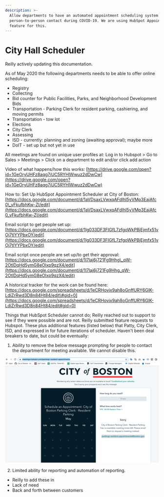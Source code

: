 ```yaml
---
description: >-
  Allow departments to have an automated appointment scheduling system to limit
  person-to-person contact during COVID-19. We are using HubSpot Appointment
  feature for this.
---
```


# City Hall Scheduler

Reilly actively updating this documentation.

As of May 2020 the following departments needs to be able to offer online scheduling:

* Registry 
* Collecting 
* Bid counter for Public Facilities, Parks, and Neighborhood Development Bids 
* Transportation - Parking Clerk for resident parking, cashiering, and moving permits
* Transportation - tow lot
* Elections 
* City Clerk 
* Assessing 
* ISD - currently: planning and zoning \(awaiting approval\); maybe more
* DoIT - set up but not yet in use



All meetings are found on unique user profiles at: Log in to Hubspot &gt; Go to Sales &gt; Meetings &gt; Click on a department to edit and/or click add action

Video of what happens/how this works: [https://drive.google.com/open?id=1GeOryUHFz8aqg7iUC5RYHlWwuz2dDwCw](https://drive.google.com/open?id=1GeOryUHFz8aqg7iUC5RYHlWwuz2dDwCw)



How to: Set Up HubSpot Appointment Scheduler at City of Boston: [https://docs.google.com/document/d/1aVDsaxLVwxqAFdlhI5yVMp3EajAfc0\_yFkufbhKw-ZI/edit](https://docs.google.com/document/d/1aVDsaxLVwxqAFdlhI5yVMp3EajAfc0_yFkufbhKw-ZI/edit)

Email script to get people set up: [https://docs.google.com/document/d/1lg033DF3FIGfL7zfgoWkPBjEjmfx51vOj7tlYYPbxOY/edit](https://docs.google.com/document/d/1lg033DF3FIGfL7zfgoWkPBjEjmfx51vOj7tlYYPbxOY/edit)

Email script once people are set up/to get their approval: [https://docs.google.com/document/d/1l7laj6j721Fg9Hhg\_qW-2OtlDqHd5ymG8eOlxp9qzX4/edit](https://docs.google.com/document/d/1l7laj6j721Fg9Hhg_qW-2OtlDqHd5ymG8eOlxp9qzX4/edit)



A historical tracker for the work can be found here: [https://docs.google.com/spreadsheets/d/1eCRHovix9ah8oGnffURY6GlK-LdiZrRwd3D8n84Ht84/edit\#gid=0](https://docs.google.com/spreadsheets/d/1eCRHovix9ah8oGnffURY6GlK-LdiZrRwd3D8n84Ht84/edit#gid=0)



Things that HubSpot Scheduler cannot do; Reilly reached out to support to see if they were possible and are not. Reilly submitted feature requests to Hubspot. These plus additional features \(listed below\) that Patty, City Clerk, ISD, and expressed in for future iterations of scheduler. Haven't been deal breakers to date, but could be eventually:

1. Ability to remove the below message prompting for people to contact the department for meeting available. We cannot disable this.

![](../.gitbook/assets/screen-shot-2020-05-15-at-2.22.13-pm.png)

2. Limited ability for reporting and automation of reporting.

* Reilly to add these in
* Lack of need 
* Back and forth between customers



